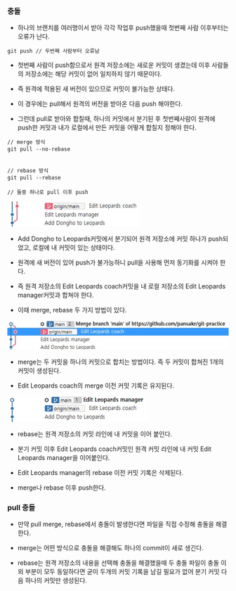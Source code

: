 ### 충돌

* 하나의 브랜치를 여러명이서 받아 각각 작업후 push했을때 첫번째 사람 이후부터는 오류가 난다.

```
git push // 두번째 사람부터 오류남
```

* 첫번째 사람이 push함으로서 원격 저장소에는 새로운 커밋이 생겼는데 이후 사람들의 저장소에는 해당 커밋이 없어 일치하지 않기 때문이다.

* 즉 원격에 적용된 새 버전이 있으므로 커밋이 불가능한 상태다.

* 이 경우에는 pull해서 원격의 버전을 받아온 다음 push 해야한다.

* 그런데 pull로 받아와 합칠때, 하나의 커밋에서 분기된 후 첫번째사람이 원격에 push한 커밋과 내가 로컬에서 만든 커밋을 어떻게 합칠지 정해야 한다.

```
// merge 방식
git pull --no-rebase


// rebase 방식
git pull --rebase

// 둘중 하나로 pull 이후 push
```

<img src="https://raw.githubusercontent.com/pansakr/TIL/refs/heads/main/%EC%9D%B4%EB%AF%B8%EC%A7%80/Git/%EB%A8%B8%EC%A7%80%20%EC%A0%84.jpg" alt="머지 전">

* Add Dongho to Leopards커밋에서 분기되어 원격 저장소에 커밋 하나가 push되었고, 로컬에 내 커밋이 있는 상태이다.

* 원격에 새 버전이 있어 push가 불가능하니 pull을 사용해 먼저 동기화를 시켜야 한다. 

* 즉 원격 저장소의 Edit Leopards coach커밋을 내 로컬 저장소의 Edit Leopards manager커밋과 합쳐야 한다.

* 이때 merge, rebase 두 가지 방법이 있다.

<img src="https://raw.githubusercontent.com/pansakr/TIL/refs/heads/main/%EC%9D%B4%EB%AF%B8%EC%A7%80/Git/%EB%A8%B8%EC%A7%80.jpg" alt="머지">

* merge는 두 커밋을 하나의 커밋으로 합치는 방법이다. 즉 두 커밋이 합쳐진 1개의 커밋이 생성된다.

* Edit Leopards coach의 merge 이전 커밋 기록은 유지된다.

<img src="https://raw.githubusercontent.com/pansakr/TIL/refs/heads/main/%EC%9D%B4%EB%AF%B8%EC%A7%80/Git/rebase.jpg" alt="rebase">

* rebase는 원격 저장소의 커밋 라인에 내 커밋을 이어 붙인다.

* 분기 커밋 이후 Edit Leopards coach커밋인 원격 커밋 라인에 내 커밋 Edit Leopards manager을 이어붙인다.

* Edit Leopards manager의 rebase 이전 커밋 기록은 삭제된다.

* merge나 rebase 이후 push한다.


### pull 충돌

* 만약 pull merge, rebase에서 충돌이 발생한다면 파일을 직접 수정해 충돌을 해결한다.

* merge는 어떤 방식으로 충돌을 해결해도 하나의 commit이 새로 생긴다.

* rebase는 원격 저장소의 내용을 선택해 충돌을 해결했을때 두 충돌 파일이 충돌 이외 부분이 모두 동일하다면 굳이 두개의 커밋 기록을 남길 필요가 없어 분기 커밋 다음 하나의 커밋만 생성된다.

